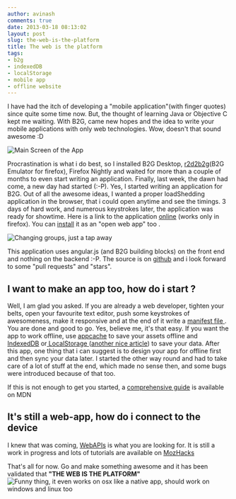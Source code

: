 ```yaml
---
author: avinash
comments: true
date: 2013-03-18 08:13:02
layout: post
slug: the-web-is-the-platform
title: The web is the platform
tags:
- b2g
- indexedDB
- localStorage
- mobile app
- offline website
---
```


I have had the itch of developing a "mobile application"(with finger quotes) since quite some time now. But, the thought of learning Java or Objective C kept me waiting. With B2G, came new hopes and the idea to write your mobile applications with only web technologies. Wow, doesn't that sound awesome :D

![Main Screen of the App](http://img706.imageshack.us/img706/7110/shotcz.png)

Procrastination is what i do best, so I installed B2G Desktop, [r2d2b2g](http://people.mozilla.com/~myk/r2d2b2g/)(B2G Emulator for firefox), Firefox Nightly and waited for more than a couple of months to even start writing an application. Finally, last week, the dawn had come, a new day had started (:-P). Yes, I started writing an application for B2G. Out of all the awesome ideas, I wanted a proper loadShedding application in the browser, that i could open anytime and see the timings. 3 days of hard work, and numerous keystrokes later, the application was ready for showtime. Here is a link to the application [online](http://avinash.me/losh) (works only in firefox). You can [install](http://avinash.me/losh/i.html) it as an "open web app" too  .

![Changing groups, just a tap away](http://img838.imageshack.us/img838/4890/shot2a.png)



This application uses angular.js (and B2G building blocks) on the front end and nothing on the backend :-P. The source is on [github](http://github.com/hardfire/losh) and i look forward to some "pull requests" and "stars".



## I want to make an app too, how do i start ?



Well, I am glad you asked. If you are already a web developer, tighten your belts, open your favourite text editor, push some keystrokes of awesomeness, make it responsive and at the end of it write a [manifest file ](https://developer.mozilla.org/en/docs/Apps/Manifest). You are done and good to go. Yes, believe me, it's that easy. If you want the app to work offline, use [appcache](http://www.html5rocks.com/en/tutorials/appcache/beginner/) to save your assets offline and [IndexedDB](https://developer.mozilla.org/en-US/docs/IndexedDB) or[ LocalStorage ](https://developer.mozilla.org/en-US/docs/DOM/Storage#localStorage) ([another nice article](https://hacks.mozilla.org/2009/06/localstorage/)) to save your data. After this app, one thing that i can suggest is to design your app for offline first and then sync your data later. I started the other way round and had to take care of a lot of stuff at the end, which made no sense then, and some bugs were introduced because of that too.

If this is not enough to get you started, a [comprehensive guide](https://developer.mozilla.org/en-US/docs/Apps/Developing) is available on MDN



##  It's still a web-app, how do i connect to the device 



I knew that was coming, [WebAPIs](https://developer.mozilla.org/en-US/docs/WebAPI) is what you are looking for. It is still a work in progress and lots of tutorials are available on [MozHacks](https://hacks.mozilla.org/)

That's all for now. Go and make something awesome and it has been validated that **"THE WEB IS THE PLATFORM"**
![Funny thing, it even works on osx like a native app, should work on windows and linux too ](http://img692.imageshack.us/img692/4402/screenbiyq.jpg)
